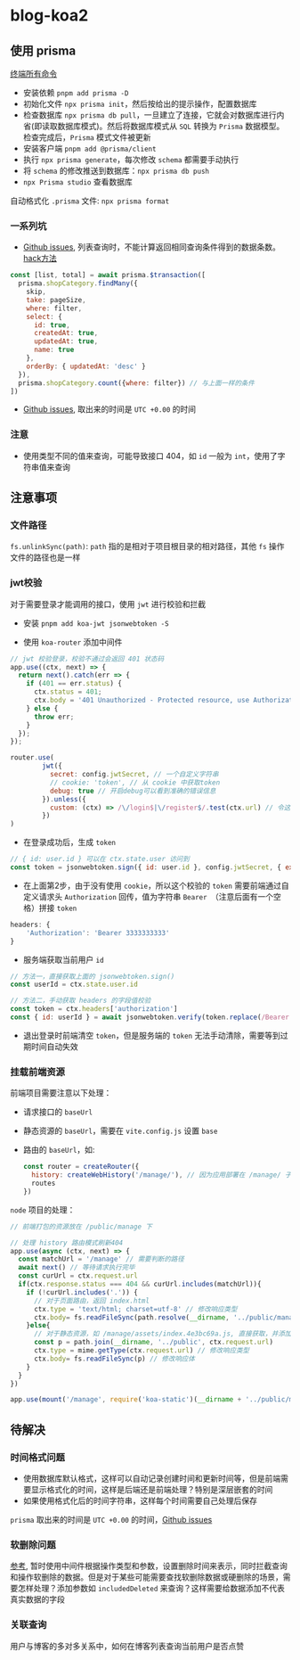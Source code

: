# blog-koa2

## 使用 prisma

[终端所有命令](https://prisma.yoga/reference/api-reference/command-reference/)

- 安装依赖 `pnpm add prisma -D`
- 初始化文件 `npx prisma init`，然后按给出的提示操作，配置数据库
- 检查数据库 `npx prisma db pull`，一旦建立了连接，它就会对数据库进行内省(即读取数据库模式)。然后将数据库模式从 `SQL` 转换为 `Prisma` 数据模型。检查完成后，`Prisma` 模式文件被更新
- 安装客户端 `pnpm add @prisma/client`
- 执行 `npx prisma generate`，每次修改 `schema` 都需要手动执行
- 将 `schema` 的修改推送到数据库：`npx prisma db push`
- `npx Prisma studio` 查看数据库

自动格式化 `.prisma` 文件: `npx prisma format`

### 一系列坑

- [Github issues](https://github.com/prisma/prisma/discussions/3087), 列表查询时，不能计算返回相同查询条件得到的数据条数。[hack方法](https://prisma.yoga/concepts/components/prisma-client/transactions)

```javascript
const [list, total] = await prisma.$transaction([
  prisma.shopCategory.findMany({
    skip,
    take: pageSize,
    where: filter,
    select: {
      id: true,
      createdAt: true,
      updatedAt: true,
      name: true
    },
    orderBy: { updatedAt: 'desc' }
  }),
  prisma.shopCategory.count({where: filter}) // 与上面一样的条件
])
```

- [Github issues](https://github.com/prisma/prisma/issues/5051), 取出来的时间是 `UTC +0.00` 的时间

### 注意

- 使用类型不同的值来查询，可能导致接口 404，如 `id` 一般为 `int`，使用了字符串值来查询

## 注意事项

### 文件路径

`fs.unlinkSync(path)`: `path` 指的是相对于项目根目录的相对路径，其他 `fs` 操作文件的路径也是一样

### jwt校验

对于需要登录才能调用的接口，使用 `jwt` 进行校验和拦截

- 安装 `pnpm add koa-jwt jsonwebtoken -S`

- 使用 `koa-router` 添加中间件

```javascript
// jwt 校验登录，校验不通过会返回 401 状态码
app.use((ctx, next) => {
  return next().catch(err => {
    if (401 == err.status) {
      ctx.status = 401;
      ctx.body = '401 Unauthorized - Protected resource, use Authorization header to get access\n';
    } else {
      throw err;
    }
  });
});

router.use(
        jwt({
          secret: config.jwtSecret, // 一个自定义字符串
          // cookie: 'token', // 从 cookie 中获取token
          debug: true // 开启debug可以看到准确的错误信息
        }).unless({ 
          custom: (ctx) => /\/login$|\/register$/.test(ctx.url) // 令这个函数返回 true 的路由都不会进行校验
        })
)
```

- 在登录成功后，生成 `token`

```javascript
// { id: user.id } 可以在 ctx.state.user 访问到
const token = jsonwebtoken.sign({ id: user.id }, config.jwtSecret, { expiresIn: 60 * 60 *24 * 7 }) // expiresIn token过期秒数
```

- 在上面第2步，由于没有使用 `cookie`，所以这个校验的 `token` 需要前端通过自定义请求头 `Authorization` 回传，值为字符串 `Bearer `（注意后面有一个空格）拼接 `token`
```javascript
headers: {
    'Authorization': 'Bearer 3333333333'
}
```

- 服务端获取当前用户 `id`

````javascript
// 方法一，直接获取上面的 jsonwebtoken.sign()
const userId = ctx.state.user.id

// 方法二，手动获取 headers 的字段值校验
const token = ctx.headers['authorization']
const { id: userId } = await jsonwebtoken.verify(token.replace(/Bearer /g, ''), config.jwtSecret)
````

- 退出登录时前端清空 `token`，但是服务端的 `token` 无法手动清除，需要等到过期时间自动失效

### 挂载前端资源

前端项目需要注意以下处理：

- 请求接口的 `baseUrl`

- 静态资源的 `baseUrl`，需要在 `vite.config.js` 设置 `base`

- 路由的 `baseUrl`，如:

  ```javascript
  const router = createRouter({
    history: createWebHistory('/manage/'), // 因为应用部署在 /manage/ 子目录
    routes
  })
  ```

`node` 项目的处理：

```javascript
// 前端打包的资源放在 /public/manage 下

// 处理 history 路由模式刷新404
app.use(async (ctx, next) => {
  const matchUrl = '/manage' // 需要判断的路径
  await next() // 等待请求执行完毕
  const curUrl = ctx.request.url
  if(ctx.response.status === 404 && curUrl.includes(matchUrl)){
    if (!curUrl.includes('.')) {
      // 对于页面路由，返回 index.html
      ctx.type = 'text/html; charset=utf-8' // 修改响应类型
      ctx.body= fs.readFileSync(path.resolve(__dirname, '../public/manage/index.html')) // 修改响应体
    }else{
      // 对于静态资源，如 /manage/assets/index.4e3bc69a.js, 直接获取，并添加 mime 类型
      const p = path.join(__dirname, '../public', ctx.request.url)
      ctx.type = mime.getType(ctx.request.url) // 修改响应类型
      ctx.body= fs.readFileSync(p) // 修改响应体
    }
  }
})

app.use(mount('/manage', require('koa-static')(__dirname + '../public/manage'))) // 将 /public/web 下的目录挂载到 /manage，注意：接口也有/manage前缀
```

## 待解决

### 时间格式问题

- 使用数据库默认格式，这样可以自动记录创建时间和更新时间等，但是前端需要显示格式化的时间，这样是后端还是前端处理？特别是深层嵌套的时间
- 如果使用格式化后的时间字符串，这样每个时间需要自己处理后保存

`prisma` 取出来的时间是 `UTC +0.00` 的时间，[Github issues](https://github.com/prisma/prisma/issues/5051)

### 软删除问题

[参考](https://prisma.yoga/concepts/components/prisma-client/middleware/soft-delete-middleware), 暂时使用中间件根据操作类型和参数，设置删除时间来表示，同时拦截查询和操作软删除的数据。但是对于某些可能需要查找软删除数据或硬删除的场景，需要怎样处理？添加参数如 `includedDeleted` 来查询？这样需要给数据添加不代表真实数据的字段

### 关联查询

用户与博客的多对多关系中，如何在博客列表查询当前用户是否点赞
